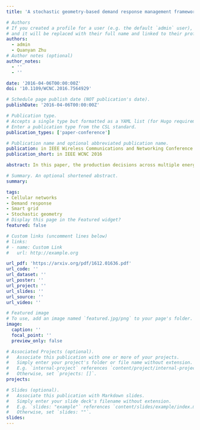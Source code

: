 ```yaml
---
title: 'A stochastic geometry-based demand response management framework for cellular networks powered by smart grid'

# Authors
# If you created a profile for a user (e.g. the default `admin` user), write the username (folder name) here
# and it will be replaced with their full name and linked to their profile.
authors:
  - admin
  - Quanyan Zhu
# Author notes (optional)
author_notes:
  - ''
  - ''

date: '2016-04-06T00:00:00Z'
doi: '10.1109/WCNC.2016.7564929'

# Schedule page publish date (NOT publication's date).
publishDate: '2016-04-06T00:00:00Z'

# Publication type.
# Accepts a single type but formatted as a YAML list (for Hugo requirements).
# Enter a publication type from the CSL standard.
publication_types: ['paper-conference']

# Publication name and optional abbreviated publication name.
publication: in IEEE Wireless Communications and Networking Conference (WCNC) 2016, Doha, Qatar
publication_short: in IEEE WCNC 2016

abstract: In this paper, the production decisions across multiple energy suppliers in smart grid, powering cellular networks are investigated. The suppliers are characterized by different offered prices and pollutant emissions levels. The challenge is to decide the amount of energy provided by each supplier to each of the operators such that their profitability is maximized while respecting the maximum tolerated level of CO2 emissions. The cellular operators are characterized by their offered quality of service (QoS) to the subscribers and the number of users that determines their energy requirements. Stochastic geometry is used to determine the average power needed to achieve the target probability of coverage for each operator. The total average power requirements of all networks are fed to an optimization framework to find the optimal amount of energy to be provided from each supplier to the operators. The generalized alpha-fair utility function is used to avoid production bias among the suppliers based on profitability of generation. Results illustrate the production behavior of the energy suppliers versus QoS level, cost of energy, capacity of generation, and level of fairness.

# Summary. An optional shortened abstract.
summary:

tags:
- Cellular networks
- Demand response
- Smart grid
- Stochastic geometry
# Display this page in the Featured widget?
featured: false

# Custom links (uncomment lines below)
# links:
# - name: Custom Link
#   url: http://example.org

url_pdf: 'https://arxiv.org/pdf/1612.01636.pdf'
url_code: ''
url_dataset: ''
url_poster: ''
url_project: ''
url_slides: ''
url_source: ''
url_video: ''

# Featured image
# To use, add an image named `featured.jpg/png` to your page's folder.
image:
  caption: ''
  focal_point: ''
  preview_only: false

# Associated Projects (optional).
#   Associate this publication with one or more of your projects.
#   Simply enter your project's folder or file name without extension.
#   E.g. `internal-project` references `content/project/internal-project/index.md`.
#   Otherwise, set `projects: []`.
projects:

# Slides (optional).
#   Associate this publication with Markdown slides.
#   Simply enter your slide deck's filename without extension.
#   E.g. `slides: "example"` references `content/slides/example/index.md`.
#   Otherwise, set `slides: ""`.
slides:
---
```

